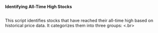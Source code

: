 #
**Identifying All-Time High Stocks**
##
This script identifies stocks that have reached their all-time high based on historical price data. It categorizes them into three groups: <.br>
